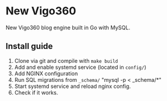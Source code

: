 # New Vigo360

New Vigo360 blog engine built in Go with MySQL.

## Install guide

1. Clone via git and compile with `make build`
2. Add and enable systemd service (located in `config/`)
3. Add NGINX configuration
4. Run SQL migrations from `_schema/` "mysql -p < _schema/*"
5. Start systemd service and reload nginx config.
6. Check if it works.
